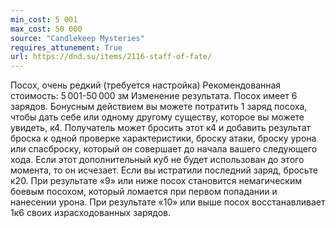 ```yaml
---
min_cost: 5 001
max_cost: 50 000
source: "Candlekeep Mysteries"
requires_attunement: True
url: https://dnd.su/items/2116-staff-of-fate/
---
```


Посох, очень редкий (требуется настройка)
Рекомендованная стоимость: 5 001-50 000 зм
Изменение результата. Посох имеет 6 зарядов. Бонусным действием вы можете потратить 1 заряд посоха, чтобы дать себе или одному другому существу, которое вы можете увидеть, к4. Получатель может бросить этот к4 и добавить результат броска к одной проверке характеристики, броску атаки, броску урона или спасброску, который он совершает до начала вашего следующего хода. Если этот дополнительный куб не будет использован до этого момента, то он исчезает.
Если вы истратили последний заряд, бросьте к20. При результате «9» или ниже посох становится немагическим боевым посохом, который ломается при первом попадании и нанесении урона. При результате «10» или выше посох восстанавливает 1к6 своих израсходованных зарядов.